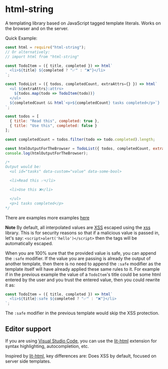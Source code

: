# html-string

A templating library based on JavaScript tagged template literals. Works on the browser and on the server.

Quick Example:

```JavaScript
const html = require("html-string");
// Or alternatively:
// import html from "html-string"

const TodoItem = ({ title, completed }) => html`
  <li>${title} ${completed ? "✅" : "❌"}</li>
`;

const TodoList = ({ todos, completedCount, extraAttrs={} }) => html`
  <ul ${extraAttrs}:attrs>
    ${todos.map(todo => TodoItem(todo))}
  </ul>
  ${completedCount && html`<p>${completedCount} tasks completed</p>`}
`;

const todos = [
  { title: "Read this", completed: true },
  { title: "Use this", completed: false }
];

const completedCount = todos.filter(todo => todo.completed).length;

const htmlOutputForTheBrowser = TodoList({ todos, completedCount, extraAttrs: {id: "tasks", dataCustom: "value", dataSomeBool: true}});
console.log(htmlOutputForTheBrowser);

/*
Output would be:
  <ul id="tasks" data-custom="value" data-some-bool>

  <li>Read this ✅</li>

  <li>Use this ❌</li>

  </ul>
  <p>1 tasks completed</p>
*/
```

There are examples more examples [here](https://github.com/msurdi/html-string/tree/master/examples)

**Note**
By default, all interpolated values are [XSS](https://es.wikipedia.org/wiki/Cross-site_scripting) escaped using the [xss](https://www.npmjs.com/package/xss) library. This is for security reasons so that if a malicious value
is passed in, let's say: `<script>alert('hello')</script>` then the tags will be automatically escaped.

When you are 100% sure that the provided value is safe, you can append the `:safe` modifier. If the value you are
passing is already the output of another template, then there is no need to append the `:safe` modifier as the
template itself will have already applied these same rules to it. For example if in the previous example the value of a `TodoItem`'s title could be some html entered by the user and you trust the entered value, then you could rewrite it as:

```JavaScript
const TodoItem = ({ title, completed }) => html`
  <li>${title}:safe ${completed ? "✅" : "❌"}</li>
`;
```

The `:safe` modifier in the previous template would skip the XSS protection.

## Editor support

If you are using [Visual Studio Code](https://code.visualstudio.com/), you can use the [lit-html](https://marketplace.visualstudio.com/items?itemName=bierner.lit-html) extension for syntax highlighting, autocompletion, etc.

Inspired by [lit-html](https://lit-html.polymer-project.org), key differences are: Does XSS by default, focused on server side templates.
